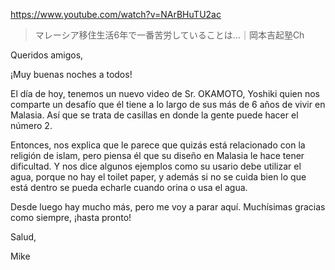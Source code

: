 https://www.youtube.com/watch?v=NArBHuTU2ac

> マレーシア移住生活6年で一番苦労していることは…｜岡本吉起塾Ch 
 
Queridos amigos,

¡Muy buenas noches a todos!

El día de hoy, tenemos un nuevo video de Sr. OKAMOTO, Yoshiki quien nos comparte un desafío que él tiene a lo largo de sus más de 6 años de vivir en Malasia. Así que se trata de casillas en donde la gente puede hacer el número 2.

Entonces, nos explica que le parece que quizás está relacionado con la religión de islam, pero piensa él que su diseño en Malasia le hace tener dificultad. Y nos dice algunos ejemplos como su usario debe utilizar el agua, porque no hay el toilet paper, y además si no se cuida bien lo que está dentro se pueda echarle cuando orina o usa el agua. 

Desde luego hay mucho más, pero me voy a parar aquí. Muchísimas gracias como siempre, ¡hasta pronto!

Salud,

Mike
